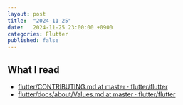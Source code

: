 ```yaml
---
layout: post
title:  "2024-11-25"
date:   2024-11-25 23:00:00 +0900
categories: Flutter
published: false
---
```


## What I read

- [flutter/CONTRIBUTING.md at master · flutter/flutter](https://github.com/flutter/flutter/blob/master/CONTRIBUTING.md)
- [flutter/docs/about/Values.md at master · flutter/flutter](https://github.com/flutter/flutter/blob/master/docs/about/Values.md)
